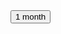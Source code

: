 <!-- Create a button that your customers click to complete their purchase. Customize the styling to suit your branding. -->
<button class="stripe" id="checkout-button-sku_FcKSyxgCZkGGfx" role="link">
  1 month
</button> 

<div id="error-message"></div>

<script>
  var stripe = Stripe('pk_live_gRovPiGzsmDnzUPZlDt4mR6U00q124AvQ7');

  var checkoutButton = document.getElementById('checkout-button-sku_FcKSyxgCZkGGfx');
  checkoutButton.addEventListener('click', function () {
    // When the customer clicks on the button, redirect
    // them to Checkout.
    stripe.redirectToCheckout({
      items: [{sku: 'sku_FcKSyxgCZkGGfx', quantity: 1}],

      // Do not rely on the redirect to the successUrl for fulfilling
      // purchases, customers may not always reach the success_url after
      // a successful payment.
      // Instead use one of the strategies described in
      // https://stripe.com/docs/payments/checkout/fulfillment
      successUrl: 'https://www.oicheryl.com/cloudnativelondon/success',
      cancelUrl: 'https://www.oicheryl.com/cloudnativelondon/pay',
    })
    .then(function (result) {
      if (result.error) {
        // If `redirectToCheckout` fails due to a browser or network
        // error, display the localized error message to your customer.
        var displayError = document.getElementById('error-message');
        displayError.textContent = result.error.message;
      }
    });
  });
</script>

